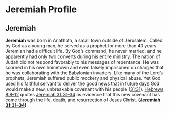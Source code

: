 # Jeremiah Profile

## Jeremiah

**Jeremiah** was born in Anathoth, a small town outside of Jerusalem. Called by God as a young man, he served as a prophet for more than 40 years. Jeremiah had a difficult life. By God’s command, he never married, and he apparently had only two converts during his entire ministry. The nation of Judah did not respond favorably to his messages of repentance. He was scorned in his own hometown and even falsely imprisoned on charges that he was collaborating with the Babylonian invaders. Like many of the Lord’s prophets, Jeremiah suffered public mockery and physical abuse. Yet God used his faithful servant to deliver the good news that in future days God would make a new, unbreakable covenant with his people ([31:31](https://www.esv.org/Jeremiah+31%3A31/)). [Hebrews 8:8–12](https://www.esv.org/Hebrews+8%3A8%E2%80%9312/) quotes [Jeremiah 31:31–34](https://www.esv.org/Jeremiah+31%3A31%E2%80%9334/) as evidence that this new covenant has come through the life, death, and resurrection of Jesus Christ. **([Jeremiah 31:31–34](https://www.esv.org/Jeremiah+31%3A31%E2%80%9334/))**

